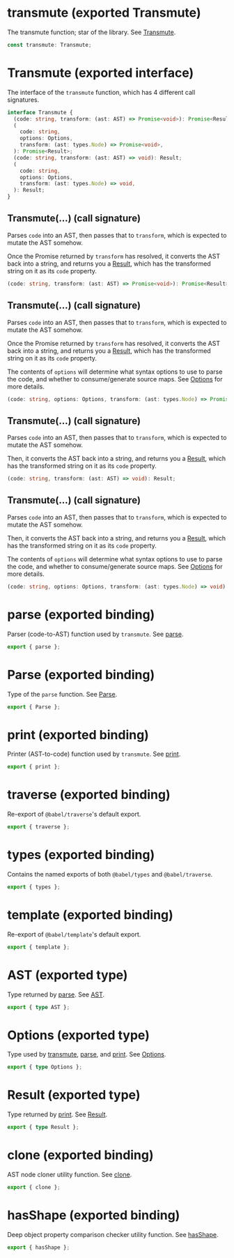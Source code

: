 # transmute (exported Transmute)

The transmute function; star of the library. See [Transmute](/api/index.md#transmute-exported-interface).

```ts
const transmute: Transmute;
```

# Transmute (exported interface)

The interface of the `transmute` function, which has 4 different call signatures.

```ts
interface Transmute {
  (code: string, transform: (ast: AST) => Promise<void>): Promise<Result>;
  (
    code: string,
    options: Options,
    transform: (ast: types.Node) => Promise<void>,
  ): Promise<Result>;
  (code: string, transform: (ast: AST) => void): Result;
  (
    code: string,
    options: Options,
    transform: (ast: types.Node) => void,
  ): Result;
}
```

## Transmute(...) (call signature)

Parses `code` into an AST, then passes that to `transform`, which is
expected to mutate the AST somehow.

Once the Promise returned by `transform` has resolved, it converts the AST
back into a string, and returns you a [Result](/api/ee-types.md#result-exported-type), which has
the transformed string on it as its `code` property.

```ts
(code: string, transform: (ast: AST) => Promise<void>): Promise<Result>;
```

## Transmute(...) (call signature)

Parses `code` into an AST, then passes that to `transform`, which is
expected to mutate the AST somehow.

Once the Promise returned by `transform` has resolved, it converts the AST
back into a string, and returns you a [Result](/api/ee-types.md#result-exported-type), which has
the transformed string on it as its `code` property.

The contents of `options` will determine what syntax options to use to
parse the code, and whether to consume/generate source maps. See
[Options](/api/ee-types.md#options-exported-type) for more details.

```ts
(code: string, options: Options, transform: (ast: types.Node) => Promise<void>): Promise<Result>;
```

## Transmute(...) (call signature)

Parses `code` into an AST, then passes that to `transform`, which
is expected to mutate the AST somehow.

Then, it converts the AST back into a string, and returns you a
[Result](/api/ee-types.md#result-exported-type), which has the transformed string on it as its
`code` property.

```ts
(code: string, transform: (ast: AST) => void): Result;
```

## Transmute(...) (call signature)

Parses `code` into an AST, then passes that to `transform`, which is
expected to mutate the AST somehow.

Then, it converts the AST back into a string, and returns you a
[Result](/api/ee-types.md#result-exported-type), which has the transformed string on it as its
`code` property.

The contents of `options` will determine what syntax options to use to
parse the code, and whether to consume/generate source maps. See
[Options](/api/ee-types.md#options-exported-type) for more details.

```ts
(code: string, options: Options, transform: (ast: types.Node) => void): Result;
```

# parse (exported binding)

Parser (code-to-AST) function used by `transmute`. See [parse](/api/parser.md#parse-exported-function).

```ts
export { parse };
```

# Parse (exported binding)

Type of the `parse` function. See [Parse](/api/parser.md#parse-exported-interface).

```ts
export { Parse };
```

# print (exported binding)

Printer (AST-to-code) function used by `transmute`. See [print](/api/printer.md#print-exported-function).

```ts
export { print };
```

# traverse (exported binding)

Re-export of `@babel/traverse`'s default export.

```ts
export { traverse };
```

# types (exported binding)

Contains the named exports of both `@babel/types` and `@babel/traverse`.

```ts
export { types };
```

# template (exported binding)

Re-export of `@babel/template`'s default export.

```ts
export { template };
```

# AST (exported type)

Type returned by [parse](/api/parser.md#parse-exported-function). See [AST](/api/ee-types.md#ast-exported-type).

```ts
export { type AST };
```

# Options (exported type)

Type used by [transmute](/api/index.md#transmute-exported-function), [parse](/api/parser.md#parse-exported-function), and [print](/api/printer.md#print-exported-function). See
[Options](/api/ee-types.md#options-exported-type).

```ts
export { type Options };
```

# Result (exported type)

Type returned by [print](/api/printer.md#print-exported-function). See [Result](/api/ee-types.md#result-exported-type).

```ts
export { type Result };
```

# clone (exported binding)

AST node cloner utility function. See [clone](/api/utils.md#clone-exported-function).

```ts
export { clone };
```

# hasShape (exported binding)

Deep object property comparison checker utility function. See
[hasShape](/api/utils.md#hasshape-exported-function).

```ts
export { hasShape };
```
